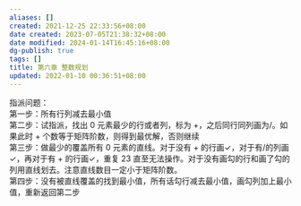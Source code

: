 ```yaml
---
aliases: []
created: 2021-12-25 22:33:56+08:00
date created: 2023-07-05T21:38:32+08:00
date modified: 2024-01-14T16:45:16+08:00
dg-publish: true
tags: []
title: 第六章 整数规划
updated: 2022-01-10 00:36:51+08:00
---
```


指派问题：  
第一步：所有行列减去最小值  
第二步：试指派，找出 0 元素最少的行或者列，标为 +，之后同行同列画为/。如果此时 + 个数等于矩阵阶数，则得到最优解，否则继续  
第三步：做最少的覆盖所有 0 元素的直线。对于没有 + 的行画✓，对于有/的列画✓，再对于有 + 的行画✓，重复 23 直至无法操作。对于没有画勾的行和画了勾的列用直线划去。注意直线数目一定小于矩阵阶数。  
第四步：没有被直线覆盖的找到最小值，所有话勾行减去最小值，画勾列加上最小值，重新返回第二步